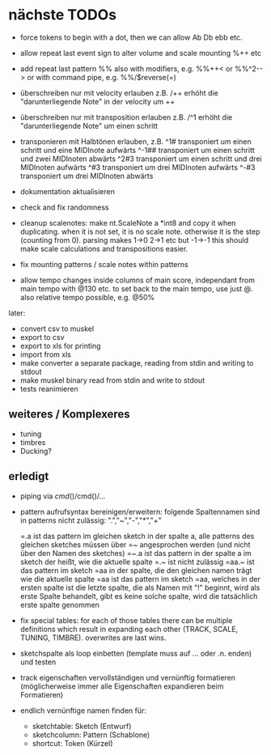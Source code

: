 # nächste TODOs

- force tokens to begin with a dot, then we can allow Ab Db ebb etc.
- allow repeat last event sign to alter volume and scale mounting %++ etc
- add repeat last pattern %% also with modifiers, e.g. %%++< or %%^2-->
  or with command pipe, e.g. %%/$reverse(=)
- überschreiben nur mit velocity erlauben z.B. /++ erhöht die "darunterliegende Note" in der velocity um ++
- überschreiben nur mit transposition erlauben z.B. /^1 erhöht die "darunterliegende Note" um einen schritt
- transponieren mit Halbtönen erlauben, z.B. 
  ^1# transponiert um einen schritt und eine MIDInote aufwärts 
  ^-1## transponiert um einen schritt und zwei MIDInoten abwärts 
  ^2#3 transponiert um einen schritt und drei MIDInoten aufwärts
  ^#3 transponiert um drei MIDInoten aufwärts
  ^-#3 transponiert um drei MIDInoten abwärts
- dokumentation aktualisieren
- check and fix randomness

    
- cleanup scalenotes: make nt.ScaleNote a *int8 and copy it when duplicating. when it is not set, it is no scale note. otherwise it is the step (counting from 0). parsing makes 1->0 2->1 etc but -1->-1 this should make scale calculations and transpositions easier.

- fix mounting patterns / scale notes within patterns
- allow tempo changes inside columns of main score, independant from main tempo with @130 etc. to set back to the main tempo, use
  just @. also relative tempo possible, e.g. @50%

later:
- convert csv to muskel
- export to csv
- export to xls for printing
- import from xls
- make converter a separate package, reading from stdin and writing to stdout
- make muskel binary read from stdin and write to stdout
- tests reanimieren

## weiteres / Komplexeres
- tuning
- timbres
- Ducking?

## erledigt

- piping via $cmd()/$cmd()/...

- pattern aufrufsyntax bereinigen/erweitern:
  folgende Spaltennamen sind in patterns nicht zulässig: ".","~","-","*","+"
  
  =.a ist das pattern im gleichen sketch in der spalte a, alle patterns des gleichen sketches müssen über =~ angesprochen werden (und nicht über den Namen des sketches)
  =~.a ist das pattern in der spalte a im sketch der heißt, wie die aktuelle spalte
  =.~ ist nicht zulässig
  =aa.~ ist das pattern im sketch =aa in der spalte, die den gleichen namen trägt wie die aktuelle spalte
  =aa ist das pattern im sketch =aa, welches in der ersten spalte ist
  die letzte spalte, die als Namen mit "!" beginnt, wird als erste Spalte behandelt, gibt es keine solche spalte, wird die
  tatsächlich erste spalte genommen
- fix special tables: for each of those tables there can be multiple definitions which result in 
  expanding each other (TRACK, SCALE, TUNING, TIMBRE). overwrites are last wins.
- sketchspalte als loop einbetten (template muss auf ... oder .n. enden) und testen
- track eigenschaften vervollständigen und vernünftig formatieren (möglicherweise immer alle Eigenschaften expandieren beim Formatieren)
- endlich vernünftige namen finden für:
  - sketchtable:       Sketch    (Entwurf)
  - sketchcolumn:      Pattern   (Schablone)
  - shortcut:          Token     (Kürzel)
